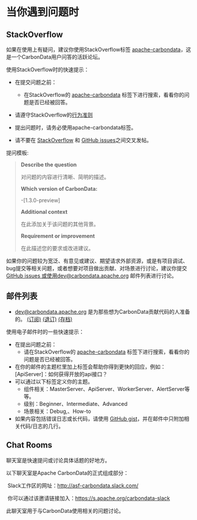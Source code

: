 # 当你遇到问题时

## StackOverflow

如果在使用上有疑问，建议你使用StackOverflow标签 [apache-carbondata](https://stackoverflow.com/questions/tagged/apache-carbondata)，这是一个CarbonData用户问答的活跃论坛。

使用StackOverflow时的快速提示：

- 在提交问题之前：
  - 在StackOverflow的 [apache-carbondata](https://stackoverflow.com/questions/tagged/apache-carbondata) 标签下进行搜索，看看你的问题是否已经被回答。

- 请遵守StackOverflow的[行为准则](https://stackoverflow.com/help/how-to-ask)

- 提出问题时，请务必使用apache-carbondata标签。

- 请不要在 [StackOverflow](https://stackoverflow.com/questions/tagged/apache-carbondata) 和 [GitHub issues](https://github.com/apache/carbondata/issues/new/choose)之间交叉发帖。

提问模板:

> **Describe the question**
>
> 对问题的内容进行清晰、简明的描述。
>
> **Which version of CarbonData:**
>
>  -[1.3.0-preview]
>
> **Additional context**
>
> 在此添加关于该问题的其他背景。
>
> **Requirement or improvement**
>
> 在此描述您的要求或改进建议。

如果你的问题较为宽泛、有意见或建议、期望请求外部资源，或是有项目调试、bug提交等相关问题，或者想要对项目做出贡献、对场景进行讨论，建议你提交[ GitHub issues ](https://github.com/apache/carbondata/issues/new/choose)或使用dev@carbondata.apache.org 邮件列表进行讨论。

## 邮件列表

- [dev@carbondata.apache.org](https://lists.apache.org/list.html?dev@carbondata.apache.org) 是为那些想为CarbonData贡献代码的人准备的。 [(订阅)](mailto:dev-subscribe@carbondata.apache.org?subject=(send%20this%20email%20to%20subscribe)) [(退订)](mailto:dev-unsubscribe@carbondata.apache.org?subject=(send%20this%20email%20to%20unsubscribe)) [(存档)](http://lists.apache.org/list.html?dev@carbondata.apache.org)

使用电子邮件时的一些快速提示：

- 在提出问题之前：
  - 请在StackOverflow的 [apache-carbondata](https://stackoverflow.com/questions/tagged/apache-carbondata) 标签下进行搜索，看看你的问题是否已经被回答。
- 在你的邮件的主题栏里加上标签会帮助你得到更快的回应，例如：[ApiServer]：如何获得开放的api接口？
- 可以通过以下标签定义你的主题。
  - 组件相关：MasterServer、ApiServer、WorkerServer、AlertServer等等。
  - 级别：Beginner、Intermediate、Advanced
  - 场景相关：Debug,、How-to
- 如果内容包括错误日志或长代码，请使用 [GitHub gist](https://gist.github.com/)，并在邮件中只附加相关代码/日志的几行。

## Chat Rooms

聊天室是快速提问或讨论具体话题的好地方。

以下聊天室是Apache CarbonData的正式组成部分：

​	Slack工作区的网址：http://asf-carbondata.slack.com/

​	你可以通过该邀请链接加入：https://s.apache.org/carbondata-slack 

此聊天室用于与CarbonData使用相关的问题讨论。

